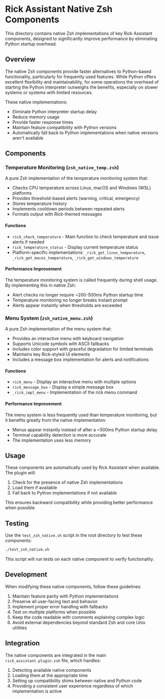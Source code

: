 # Rick Assistant Native Zsh Components

This directory contains native Zsh implementations of key Rick Assistant components, designed to significantly improve performance by eliminating Python startup overhead.

## Overview

The native Zsh components provide faster alternatives to Python-based functionality, particularly for frequently used features. 
While Python offers excellent flexibility and maintainability, for some operations the overhead of starting the Python interpreter
outweighs the benefits, especially on slower systems or systems with limited resources.

These native implementations:
- Eliminate Python interpreter startup delay
- Reduce memory usage
- Provide faster response times
- Maintain feature compatibility with Python versions
- Automatically fall back to Python implementations when native versions aren't available

## Components

### Temperature Monitoring (`zsh_native_temp.zsh`)

A pure Zsh implementation of the temperature monitoring system that:

- Checks CPU temperature across Linux, macOS and Windows (WSL) platforms
- Provides threshold-based alerts (warning, critical, emergency)
- Stores temperature history
- Implements cooldown periods between repeated alerts
- Formats output with Rick-themed messages

#### Functions

- `rick_check_temperature` - Main function to check temperature and issue alerts if needed
- `rick_temperature_status` - Display current temperature status
- Platform-specific implementations: `_rick_get_linux_temperature`, `_rick_get_macos_temperature`, `_rick_get_windows_temperature`

#### Performance Improvement

The temperature monitoring system is called frequently during shell usage. By implementing this in native Zsh:

- Alert checks no longer require ~200-500ms Python startup time
- Temperature monitoring no longer breaks instant prompt
- Alerts appear instantly when thresholds are exceeded

### Menu System (`zsh_native_menu.zsh`)

A pure Zsh implementation of the menu system that:

- Provides an interactive menu with keyboard navigation
- Supports Unicode symbols with ASCII fallbacks
- Includes color support with graceful degradation for limited terminals
- Maintains key Rick-styled UI elements
- Includes a message box implementation for alerts and notifications

#### Functions

- `rick_menu` - Display an interactive menu with multiple options
- `rick_message_box` - Display a simple message box
- `_rick_impl_menu` - Implementation of the rick menu command

#### Performance Improvement

The menu system is less frequently used than temperature monitoring, but it benefits greatly from the native implementation:

- Menus appear instantly instead of after a ~500ms Python startup delay
- Terminal capability detection is more accurate
- The implementation uses less memory

## Usage

These components are automatically used by Rick Assistant when available. The plugin will:

1. Check for the presence of native Zsh implementations
2. Load them if available
3. Fall back to Python implementations if not available

This ensures backward compatibility while providing better performance when possible.

## Testing

Use the `test_zsh_native.sh` script in the root directory to test these components:

```bash
./test_zsh_native.sh
```

This script will run tests on each native component to verify functionality.

## Development

When modifying these native components, follow these guidelines:

1. Maintain feature parity with Python implementations
2. Preserve all user-facing text and behavior
3. Implement proper error handling with fallbacks
4. Test on multiple platforms when possible
5. Keep the code readable with comments explaining complex logic
6. Avoid external dependencies beyond standard Zsh and core Unix utilities

## Integration

The native components are integrated in the main `rick_assistant.plugin.zsh` file, which handles:

1. Detecting available native components
2. Loading them at the appropriate time
3. Setting up compatibility shims between native and Python code
4. Providing a consistent user experience regardless of which implementation is active 